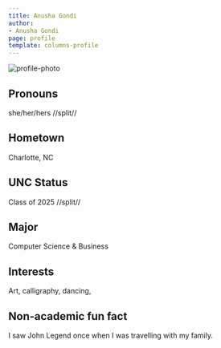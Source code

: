 ```yaml
---
title: Anusha Gondi
author:
- Anusha Gondi
page: profile
template: columns-profile
---
```


![profile-photo](../../../static/profile-photos/anugondi.jpg)

## Pronouns
she/her/hers
//split//

## Hometown
Charlotte, NC

## UNC Status
Class of 2025
//split//

## Major
Computer Science & Business 

## Interests
Art, calligraphy, dancing,  

## Non-academic fun fact
I saw John Legend once when I was travelling with my family. 